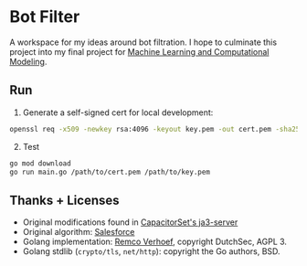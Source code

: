 # Bot Filter

A workspace for my ideas around bot filtration. I hope to culminate
this project into my final project for [Machine Learning and Computational Modeling](http://jorr.cs.georgefox.edu/courses/csis441-machine-learning).

## Run
1. Generate a self-signed cert for local development:
```bash
openssl req -x509 -newkey rsa:4096 -keyout key.pem -out cert.pem -sha256 -days 365
```
2. Test
```bash
go mod download
go run main.go /path/to/cert.pem /path/to/key.pem
```


## Thanks + Licenses
* Original modifications found in [CapacitorSet's ja3-server](https://github.com/greatgitsby/bot-filter)
* Original algorithm: [Salesforce](https://github.com/salesforce/ja3)
* Golang implementation: [Remco Verhoef](https://github.com/honeytrap/honeytrap/commit/192795147948103a24d34dc06dba74eecdeb086b), copyright DutchSec, AGPL 3.
* Golang stdlib (`crypto/tls`, `net/http`): copyright the Go authors, BSD.